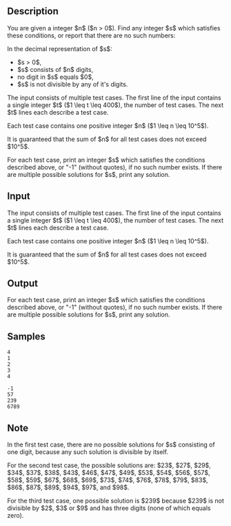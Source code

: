 ## Description

<div><p>You are given a integer $n$ ($n &gt; 0$). Find <span class="tex-font-style-bf">any</span> integer $s$ which satisfies these conditions, or report that there are no such numbers:</p><p>In the decimal representation of $s$: </p><ul> <li> $s &gt; 0$, </li><li> $s$ consists of $n$ digits, </li><li> no digit in $s$ equals $0$, </li><li> $s$ is not divisible by any of it's digits. </li></ul></div><div class="input-specification"><p>The input consists of multiple test cases. The first line of the input contains a single integer $t$ ($1 \leq t \leq 400$), the number of test cases. The next $t$ lines each describe a test case.</p><p>Each test case contains one positive integer $n$ ($1 \leq n \leq 10^5$).</p><p>It is guaranteed that the sum of $n$ for all test cases does not exceed $10^5$.</p></div><div class="output-specification"><p>For each test case, print an integer $s$ which satisfies the conditions described above, or "<span class="tex-font-style-tt">-1</span>" (without quotes), if no such number exists. If there are multiple possible solutions for $s$, print <span class="tex-font-style-bf">any</span> solution.</p></div>

## Input

<p>The input consists of multiple test cases. The first line of the input contains a single integer $t$ ($1 \leq t \leq 400$), the number of test cases. The next $t$ lines each describe a test case.</p><p>Each test case contains one positive integer $n$ ($1 \leq n \leq 10^5$).</p><p>It is guaranteed that the sum of $n$ for all test cases does not exceed $10^5$.</p>

## Output

<p>For each test case, print an integer $s$ which satisfies the conditions described above, or "<span class="tex-font-style-tt">-1</span>" (without quotes), if no such number exists. If there are multiple possible solutions for $s$, print <span class="tex-font-style-bf">any</span> solution.</p>

## Samples

```input1
4
1
2
3
4
```

```output1
-1
57
239
6789
```




## Note

<p>In the first test case, there are no possible solutions for $s$ consisting of one digit, because any such solution is divisible by itself.</p><p>For the second test case, the possible solutions are: $23$, $27$, $29$, $34$, $37$, $38$, $43$, $46$, $47$, $49$, $53$, $54$, $56$, $57$, $58$, $59$, $67$, $68$, $69$, $73$, $74$, $76$, $78$, $79$, $83$, $86$, $87$, $89$, $94$, $97$, and $98$.</p><p>For the third test case, one possible solution is $239$ because $239$ is not divisible by $2$, $3$ or $9$ and has three digits (none of which equals zero).</p>
